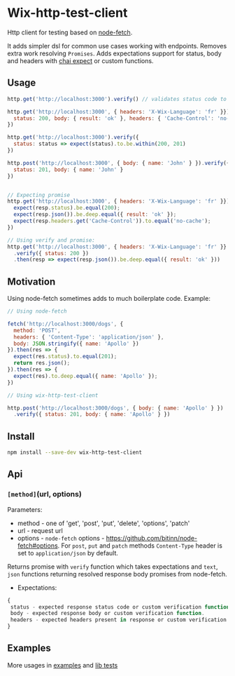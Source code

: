 # Wix-http-test-client

Http client for testing based on [node-fetch](https://github.com/bitinn/node-fetch).

It adds simpler dsl for common use cases working with endpoints. Removes extra work resolving `Promises`.
Adds expectations support for status, body and headers with [chai expect](http://chaijs.com/api/bdd/) or custom functions.

## Usage
```js
http.get('http://localhost:3000').verify() // validates status code to be succesfull 2xx

http.get('http://localhost:3000', { headers: 'X-Wix-Language': 'fr' }}).verify({
  status: 200, body: { result: 'ok' }, headers: { 'Cache-Control': 'no-cache' }
})

http.get('http://localhost:3000').verify({
  status: status => expect(status).to.be.within(200, 201)
})

http.post('http://localhost:3000', { body: { name: 'John' } }).verify({
  status: 201, body: { name: 'John' }
})  


// Expecting promise
http.get('http://localhost:3000', { headers: 'X-Wix-Language': 'fr' }}).then(resp => {
  expect(resp.status).be.equal(200);
  expect(resp.json()).be.deep.equal({ result: 'ok' });
  expect(resp.headers.get('Cache-Control')).to.equal('no-cache');
})

// Using verify and promise:
http.get('http://localhost:3000', { headers: 'X-Wix-Language': 'fr' }}
  .verify({ status: 200 })
  .then(resp => expect(resp.json()).be.deep.equal({ result: 'ok' }))
```

## Motivation
Using node-fetch sometimes adds to much boilerplate code. Example:
```js
// Using node-fetch

fetch('http://localhost:3000/dogs', {
  method: 'POST',
  headers: { 'Content-Type': 'application/json' },
  body: JSON.stringify({ name: 'Apollo' })
}).then(res => {
  expect(res.status).to.equal(201);
  return res.json();
}).then(res => {
  expect(res).to.deep.equal({ name: 'Apollo' });
})

// Using wix-http-test-client

http.post('http://localhost:3000/dogs', { body: { name: 'Apollo' } })
  .verify({ status: 201, body: { name: 'Apollo' } })
```      

## Install

```bash
npm install --save-dev wix-http-test-client
```

## Api

### `[method]`(url, options)

Parameters:
 - method - one of 'get', 'post', 'put', 'delete', 'options', 'patch'
 - url - request url
 - options - `node-fetch` options - https://github.com/bitinn/node-fetch#options.
 For `post`, `put` and `patch` methods `Content-Type` header is set to `application/json` by default.

Returns promise with `verify` function which takes expectations and `text`, `json` functions returning resolved response body promises from node-fetch.
 - Expectations:

 ```js
{
  status - expected response status code or custom verification function. If not provided status code is checked to be 2xx.
  body - expected response body or custom verification function.
  headers - expected headers present in response or custom verification function.
}
```

## Examples
More usages in [examples](https://github.com/wix-private/server-platform-js/blob/master/public/http/wix-http-test-client/test/examples.spec.js) and [lib tests](https://github.com/wix-private/server-platform-js/blob/master/public/http/wix-http-test-client/test/wix-http-test-client.spec.js)
